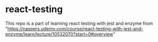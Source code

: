 # react-testing


This repo is a part of learning react testing with jest and enzyme from "https://naspers.udemy.com/course/react-testing-with-jest-and-enzyme/learn/lecture/10532070?start=0#overview"
